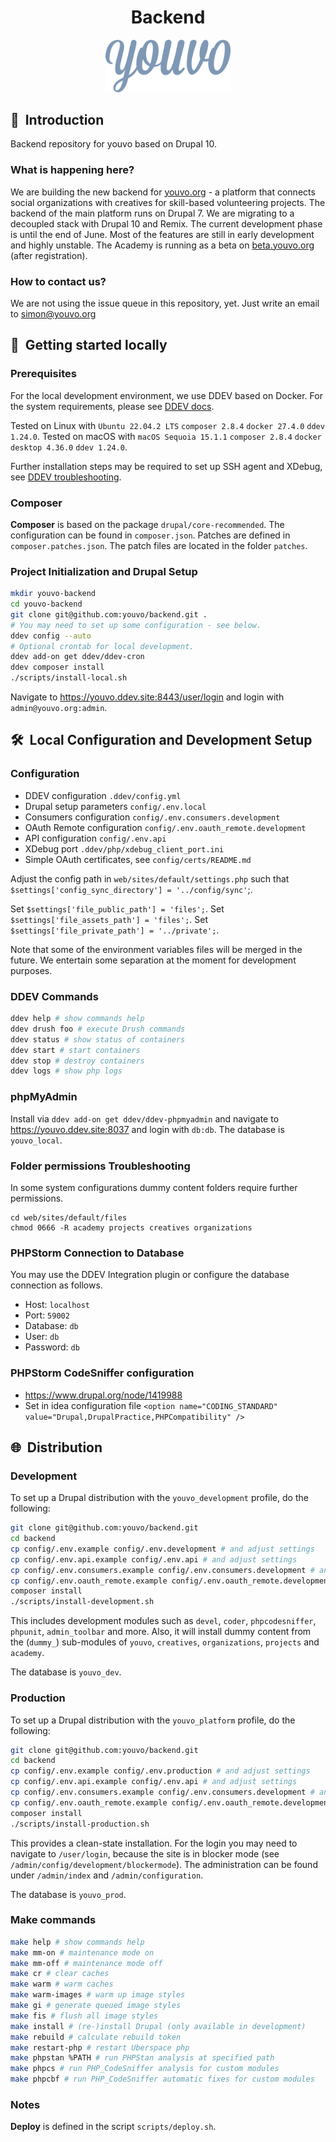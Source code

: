 <h1 align="center">Backend</h1>
<p align="center">
  <img width="200" src="/web/assets/logo.png" alt="youvo Logo">
</p>

## :wave: &nbsp;Introduction

Backend repository for youvo based on Drupal 10.

### What is happening here?

We are building the new backend for [youvo.org](https://www.youvo.org) - a platform that connects social organizations with creatives for skill-based volunteering projects. The backend of the main platform runs on Drupal 7. We are migrating to a decoupled stack with Drupal 10 and Remix. The current development phase is until the end of June. Most of the features are still in early development and highly unstable. The Academy is running as a beta on [beta.youvo.org](https://beta.youvo.org/academy) (after registration).

### How to contact us?

We are not using the issue queue in this repository, yet. Just write an email to simon@youvo.org

## :whale: &nbsp;Getting started locally

### Prerequisites

For the local development environment, we use DDEV based on Docker. For the system requirements, please see [DDEV docs](https://ddev.readthedocs.io/en/stable/).

Tested on Linux with `Ubuntu 22.04.2 LTS` `composer 2.8.4` `docker 27.4.0` `ddev 1.24.0`.
Tested on macOS with `macOS Sequoia 15.1.1` `composer 2.8.4` `docker desktop 4.36.0` `ddev 1.24.0`.

Further installation steps may be required to set up SSH agent and XDebug, see [DDEV troubleshooting](https://ddev.readthedocs.io/en/stable/users/troubleshooting/).

### Composer

**Composer** is based on the package `drupal/core-recommended`. The configuration can be found in `composer.json`. Patches are defined in `composer.patches.json`. The patch files are located in the folder `patches`.

### Project Initialization and Drupal Setup

```bash
mkdir youvo-backend
cd youvo-backend
git clone git@github.com:youvo/backend.git .
# You may need to set up some configuration - see below.
ddev config --auto
# Optional crontab for local development.
ddev add-on get ddev/ddev-cron
ddev composer install
./scripts/install-local.sh
```

Navigate to https://youvo.ddev.site:8443/user/login and login with `admin@youvo.org:admin`.

## :hammer_and_wrench: &nbsp;Local Configuration and Development Setup

### Configuration

- DDEV configuration `.ddev/config.yml`
- Drupal setup parameters `config/.env.local`
- Consumers configuration `config/.env.consumers.development`
- OAuth Remote configuration `config/.env.oauth_remote.development`
- API configuration `config/.env.api`
- XDebug port `.ddev/php/xdebug_client_port.ini`
- Simple OAuth certificates, see `config/certs/README.md`

Adjust the config path in `web/sites/default/settings.php` such that `$settings['config_sync_directory'] = '../config/sync'`;.

Set `$settings['file_public_path'] = 'files';`.
Set `$settings['file_assets_path'] = 'files';`.
Set `$settings['file_private_path'] = '../private';`.

Note that some of the environment variables files will be merged in the future. We entertain some separation at the moment for development purposes.

### DDEV Commands

```bash
ddev help # show commands help
ddev drush foo # execute Drush commands
ddev status # show status of containers
ddev start # start containers
ddev stop # destroy containers
ddev logs # show php logs
```

### phpMyAdmin

Install via `ddev add-on get ddev/ddev-phpmyadmin` and navigate to https://youvo.ddev.site:8037 and login with `db:db`. The database is `youvo_local`.

### Folder permissions Troubleshooting

In some system configurations dummy content folders require further permissions.

```
cd web/sites/default/files
chmod 0666 -R academy projects creatives organizations
```

### PHPStorm Connection to Database

You may use the DDEV Integration plugin or configure the database connection as follows.

- Host: `localhost`
- Port: `59002`
- Database: `db`
- User: `db`
- Password: `db`

### PHPStorm CodeSniffer configuration

* https://www.drupal.org/node/1419988
* Set in idea configuration file `<option name="CODING_STANDARD" value="Drupal,DrupalPractice,PHPCompatibility" />`

## :globe_with_meridians: &nbsp;Distribution

### Development

To set up a Drupal distribution with the `youvo_development` profile, do the following:

```bash
git clone git@github.com:youvo/backend.git
cd backend
cp config/.env.example config/.env.development # and adjust settings
cp config/.env.api.example config/.env.api # and adjust settings
cp config/.env.consumers.example config/.env.consumers.development # and adjust settings
cp config/.env.oauth_remote.example config/.env.oauth_remote.development # and adjust settings
composer install
./scripts/install-development.sh
```

This includes development modules such as `devel`, `coder`, `phpcodesniffer`, `phpunit`, `admin_toolbar` and more. Also, it will install dummy content from the (`dummy_`) sub-modules of `youvo`, `creatives`, `organizations`, `projects` and `academy`.

The database is `youvo_dev`.

### Production

To set up a Drupal distribution with the `youvo_platform` profile, do the following:

```bash
git clone git@github.com:youvo/backend.git
cd backend
cp config/.env.example config/.env.production # and adjust settings
cp config/.env.api.example config/.env.api # and adjust settings
cp config/.env.consumers.example config/.env.consumers.development # and adjust settings
cp config/.env.oauth_remote.example config/.env.oauth_remote.development # and adjust settings
composer install
./scripts/install-production.sh
```

This provides a clean-state installation. For the login you may need to navigate to `/user/login`, because the site is in blocker mode (see `/admin/config/development/blockermode`). The administration can be found under `/admin/index` and `/admin/configuration`.

The database is `youvo_prod`.

### Make commands

```bash
make help # show commands help
make mm-on # maintenance mode on
make mm-off # maintenance mode off
make cr # clear caches
make warm # warm caches
make warm-images # warm up image styles
make gi # generate queued image styles
make fis # flush all image styles
make install # (re-)install Drupal (only available in development)
make rebuild # calculate rebuild token
make restart-php # restart Uberspace php
make phpstan %PATH # run PHPStan analysis at specified path
make phpcs # run PHP_CodeSniffer analysis for custom modules
make phpcbf # run PHP_CodeSniffer automatic fixes for custom modules
```

### Notes

**Deploy** is defined in the script `scripts/deploy.sh`.
